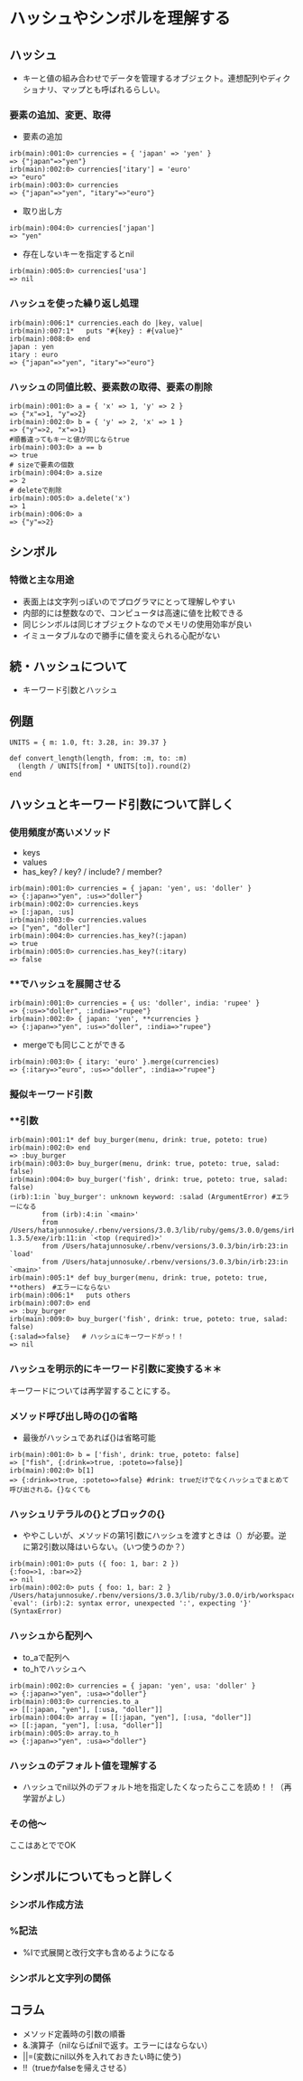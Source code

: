 # ハッシュやシンボルを理解する
## ハッシュ
- キーと値の組み合わせでデータを管理するオブジェクト。連想配列やディクショナリ、マップとも呼ばれるらしい。

### 要素の追加、変更、取得
- 要素の追加
```
irb(main):001:0> currencies = { 'japan' => 'yen' }
=> {"japan"=>"yen"}
irb(main):002:0> currencies['itary'] = 'euro'
=> "euro"
irb(main):003:0> currencies
=> {"japan"=>"yen", "itary"=>"euro"}
```
- 取り出し方
```
irb(main):004:0> currencies['japan']
=> "yen"
```
- 存在しないキーを指定するとnil
```
irb(main):005:0> currencies['usa']
=> nil
```
### ハッシュを使った繰り返し処理
```
irb(main):006:1* currencies.each do |key, value|
irb(main):007:1*   puts "#{key} : #{value}"
irb(main):008:0> end
japan : yen
itary : euro
=> {"japan"=>"yen", "itary"=>"euro"}
```
### ハッシュの同値比較、要素数の取得、要素の削除
```
irb(main):001:0> a = { 'x' => 1, 'y' => 2 }
=> {"x"=>1, "y"=>2}
irb(main):002:0> b = { 'y' => 2, 'x' => 1 }  
=> {"y"=>2, "x"=>1}
#順番違ってもキーと値が同じならtrue
irb(main):003:0> a == b
=> true
# sizeで要素の個数
irb(main):004:0> a.size
=> 2
# deleteで削除
irb(main):005:0> a.delete('x')
=> 1
irb(main):006:0> a
=> {"y"=>2}
```
## シンボル
### 特徴と主な用途
- 表面上は文字列っぽいのでプログラマにとって理解しやすい
- 内部的には整数なので、コンピュータは高速に値を比較できる
- 同じシンボルは同じオブジェクトなのでメモリの使用効率が良い
- イミュータブルなので勝手に値を変えられる心配がない

## 続・ハッシュについて
- キーワード引数とハッシュ

## 例題
```
UNITS = { m: 1.0, ft: 3.28, in: 39.37 }

def convert_length(length, from: :m, to: :m)
  (length / UNITS[from] * UNITS[to]).round(2)
end
```
## ハッシュとキーワード引数について詳しく
### 使用頻度が高いメソッド
- keys
- values
- has_key? / key? / include? / member?
```
irb(main):001:0> currencies = { japan: 'yen', us: 'doller' } 
=> {:japan=>"yen", :us=>"doller"}
irb(main):002:0> currencies.keys
=> [:japan, :us]
irb(main):003:0> currencies.values
=> ["yen", "doller"]
irb(main):004:0> currencies.has_key?(:japan)
=> true
irb(main):005:0> currencies.has_key?(:itary)
=> false
```

### **でハッシュを展開させる
```
irb(main):001:0> currencies = { us: 'doller', india: 'rupee' } 
=> {:us=>"doller", :india=>"rupee"}
irb(main):002:0> { japan: 'yen', **currencies }
=> {:japan=>"yen", :us=>"doller", :india=>"rupee"}
```
- mergeでも同じことができる
```
irb(main):003:0> { itary: 'euro' }.merge(currencies)
=> {:itary=>"euro", :us=>"doller", :india=>"rupee"}
```

### 擬似キーワード引数

### **引数
```
irb(main):001:1* def buy_burger(menu, drink: true, poteto: true)
irb(main):002:0> end
=> :buy_burger
irb(main):003:0> buy_burger(menu, drink: true, poteto: true, salad: false)
irb(main):004:0> buy_burger('fish', drink: true, poteto: true, salad: false)
(irb):1:in `buy_burger': unknown keyword: :salad (ArgumentError) #エラーになる     
        from (irb):4:in `<main>'
        from /Users/hatajunnosuke/.rbenv/versions/3.0.3/lib/ruby/gems/3.0.0/gems/irb-1.3.5/exe/irb:11:in `<top (required)>'
        from /Users/hatajunnosuke/.rbenv/versions/3.0.3/bin/irb:23:in `load'
        from /Users/hatajunnosuke/.rbenv/versions/3.0.3/bin/irb:23:in `<main>'
irb(main):005:1* def buy_burger(menu, drink: true, poteto: true, **others)　#エラーにならない
irb(main):006:1*   puts others
irb(main):007:0> end
=> :buy_burger
irb(main):009:0> buy_burger('fish', drink: true, poteto: true, salad: false)
{:salad=>false}   # ハッシュにキーワードがっ！！
=> nil
```

### ハッシュを明示的にキーワード引数に変換する＊＊
キーワードについては再学習することにする。

### メソッド呼び出し時の{]の省略
- 最後がハッシュであれば{}は省略可能
```
irb(main):001:0> b = ['fish', drink: true, poteto: false]
=> ["fish", {:drink=>true, :poteto=>false}]
irb(main):002:0> b[1]
=> {:drink=>true, :poteto=>false} #drink: trueだけでなくハッシュでまとめて呼び出される。{}なくても
```
### ハッシュリテラルの{}とブロックの{}
- ややこしいが、メソッドの第1引数にハッシュを渡すときは（）が必要。逆に第2引数以降はいらない。（いつ使うのか？）
```
irb(main):001:0> puts ({ foo: 1, bar: 2 })
{:foo=>1, :bar=>2}
=> nil
irb(main):002:0> puts { foo: 1, bar: 2 }
/Users/hatajunnosuke/.rbenv/versions/3.0.3/lib/ruby/3.0.0/irb/workspace.rb:116:in `eval': (irb):2: syntax error, unexpected ':', expecting '}' (SyntaxError)
```

### ハッシュから配列へ
- to_aで配列へ
- to_hでハッシュへ
```
irb(main):002:0> currencies = { japan: 'yen', usa: 'doller' }
=> {:japan=>"yen", :usa=>"doller"}
irb(main):003:0> currencies.to_a
=> [[:japan, "yen"], [:usa, "doller"]]
irb(main):004:0> array = [[:japan, "yen"], [:usa, "doller"]]
=> [[:japan, "yen"], [:usa, "doller"]]
irb(main):005:0> array.to_h
=> {:japan=>"yen", :usa=>"doller"}
```
### ハッシュのデフォルト値を理解する
- ハッシュでnil以外のデフォルト地を指定したくなったらここを読め！！（再学習がよし）

### その他〜
ここはあとででOK

## シンボルについてもっと詳しく
### シンボル作成方法

### %記法
- %Iで式展開と改行文字も含めるようになる

### シンボルと文字列の関係

## コラム
- メソッド定義時の引数の順番
- &.演算子（nilならばnilで返す。エラーにはならない）
- ||=(変数にnil以外を入れておきたい時に使う)
- !!（trueかfalseを帰えさせる）
